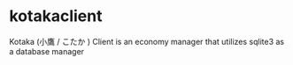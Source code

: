 # kotakaclient

Kotaka (小鷹 / こたか ) Client is an economy manager that utilizes sqlite3 as a database manager
